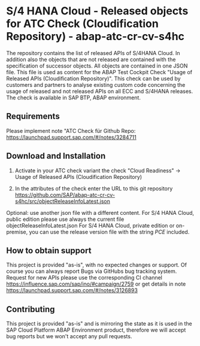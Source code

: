# S/4 HANA Cloud - Released objects for ATC Check (Cloudification Repository) - abap-atc-cr-cv-s4hc
The repository contains the list of released APIs of S/4HANA Cloud. In addition also the objects that are not released are contained with the specification of successor objects. All objects are contained in one JSON file. This file is used as content for the ABAP Test Cockpit Check "Usage of Released APIs (Cloudification Repository)". This check can be used by customers and partners to analyse existing custom code concerning the usage of released and not released APIs on all ECC and S/4HANA releases. The check is available in SAP BTP, ABAP environment.    

## Requirements

Please implement note "ATC Check für Github Repo: https://launchpad.support.sap.com/#/notes/3284711

## Download and Installation

1. Activate in your ATC check variant the check "Cloud Readiness" -> Usage of Released APIs (Cloudification Repository)

2. In the attributes of the check enter the URL to this git repository https://github.com/SAP/abap-atc-cr-cv-s4hc/src/objectReleaseInfoLatest.json

Optional: use another json file with a different content. For S/4 HANA Cloud, public edition please use always the current file objectReleaseInfoLatest.json
For S/4 HANA Cloud, private edition or on-premise, you can use the release version file with the string *PCE* included.


## How to obtain support
This project is provided "as-is", with no expected changes or support. Of course you can always report Bugs via GitHubs bug tracking system.
Request for new APIs please use the corresponding CI channel https://influence.sap.com/sap/ino/#campaign/2759 
or get details in note https://launchpad.support.sap.com/#/notes/3126893


## Contributing
This project is provided "as-is" and is mirroring the state as it is used in the SAP Cloud Platform ABAP Environment product, therefore we will accept bug reports but we won't accept any pull requests.
